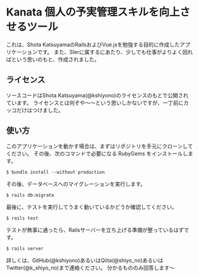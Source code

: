 # Kanata 個人の予実管理スキルを向上させるツール

これは、Shota KatsuyamaのRailsおよびVue.jsを勉強する目的に作成したアプリケーションです。
また、SIerに属するにあたり、少しでも仕事がよりよく回ればという思いのもと、作成されました。

## ライセンス

ソースコードはShota Katsuyama(@kshiyono)のライセンスのもとで公開されています。
ライセンスとは何ぞや〜〜という思いしかないですが、一丁前にカッコだけはつけました。

## 使い方

このアプリケーションを動かす場合は、まずはリポジトリを手元にクローンしてください。
その後、次のコマンドで必要になる RubyGems をインストールします。

```
$ bundle install --without production
```

その後、データベースへのマイグレーションを実行します。

```
$ rails db:migrate
```

最後に、テストを実行してうまく動いているかどうか確認してください。

```
$ rails test
```

テストが無事に通ったら、Railsサーバーを立ち上げる準備が整っているはずです。

```
$ rails server
```

詳しくは、GitHub(@kshiyono)あるいはQiita(@shiyo_no)あるいはTwitter(@k_shiyo_no)まで連絡ください。
分かるもののみ回答します〜
